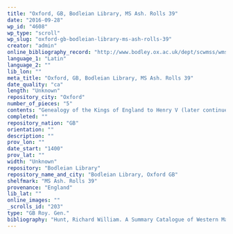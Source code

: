 ```yaml
---
title: "Oxford, GB, Bodleian Library, MS Ash. Rolls 39"
date: "2016-09-28"
wp_id: "4608"
wp_type: "scroll"
wp_slug: "oxford-gb-bodleian-library-ms-ash-rolls-39"
creator: "admin"
online_bibliography_record: "http://www.bodley.ox.ac.uk/dept/scwmss/wmss/online/medieval/ashmole/ashmole-rolls.html"
language_1: "Latin"
language_2: ""
lib_lon: ""
meta_title: "Oxford, GB, Bodleian Library, MS Ash. Rolls 39"
date_quality: "ca"
length: "Unknown"
repository_city: "Oxford"
number_of_pieces: "5"
contents: "Genealogy of the Kings of England to Henry V (later continued to Edward V), with historical and prophetic notes."
completed: ""
repository_nation: "GB"
orientation: ""
description: ""
prov_lon: ""
date_start: "1400"
prov_lat: ""
width: "Unknown"
repository: "Bodleian Library"
repository_name_and_city: "Bodleian Library, Oxford GB"
shelfmark: "MS Ash. Rolls 39"
provenance: "England"
lib_lat: ""
online_images: ""
_scrolls_id: "203"
type: "GB Roy. Gen."
bibliography: "Hunt, Richard William. A Summary Catalogue of Western Manuscripts in the Bodleian Library at Oxford Which Have Not Hitherto Been Catalogued in the Quarto Series: With References to the Oriental and Other Manuscripts. Oxford: Clarendon Press, 1895. no. 7072<br/>"
---
```



